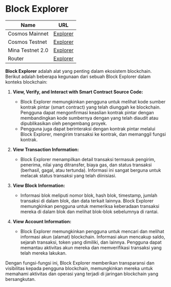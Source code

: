 # Block Explorer

| Name     |  URL  |
|----------|----------|
| Cosmos Mainnet   | [Explorer](https://exampel.etherscan.io) |
| Cosmos Testnet   | [Explorer](https://exampel.etherscan.io) |
| Mina Testnet 2.0 | [Explorer](https://exampel.etherscan.io) |
| Router           | [Explorer](https://exampel.etherscan.io) |

**Block Explorer** adalah alat yang penting dalam ekosistem blockchain. Berikut adalah beberapa kegunaan dari sebuah Block Explorer dalam konteks blockchain:

1. **View, Verify, and Interact with Smart Contract Source Code:**
   - Block Explorer memungkinkan pengguna untuk melihat kode sumber kontrak pintar (smart contract) yang telah diunggah ke blockchain. Pengguna dapat mengonfirmasi keaslian kontrak pintar dengan membandingkan kode sumbernya dengan yang telah diaudit atau dipublikasikan oleh pengembang proyek.
   - Pengguna juga dapat berinteraksi dengan kontrak pintar melalui Block Explorer, mengirim transaksi ke kontrak, dan memanggil fungsi kontrak.

2. **View Transaction Information:**
   - Block Explorer menampilkan detail transaksi termasuk pengirim, penerima, nilai yang ditransfer, biaya gas, dan status transaksi (berhasil, gagal, atau tertunda). Informasi ini sangat berguna untuk melacak status transaksi yang telah diinisiasi.

3. **View Block Information:**
   - Informasi blok meliputi nomor blok, hash blok, timestamp, jumlah transaksi di dalam blok, dan data terkait lainnya. Block Explorer memungkinkan pengguna untuk memeriksa keberadaan transaksi mereka di dalam blok dan melihat blok-blok sebelumnya di rantai.

4. **View Account Information:**
   - Block Explorer memungkinkan pengguna untuk mencari dan melihat informasi akun (alamat) blockchain. Informasi akun mencakup saldo, sejarah transaksi, token yang dimiliki, dan lainnya. Pengguna dapat memantau aktivitas akun mereka dan memverifikasi transaksi yang telah mereka lakukan.

Dengan fungsi-fungsi ini, Block Explorer memberikan transparansi dan visibilitas kepada pengguna blockchain, memungkinkan mereka untuk memahami aktivitas dan operasi yang terjadi di jaringan blockchain yang bersangkutan.
